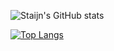 ![Staijn's GitHub stats](https://github-readme-stats.vercel.app/api?username=Staijn1&show_icons=true&theme=radical)  

[![Top Langs](https://github-readme-stats.vercel.app/api/top-langs/?username=Staijn1&langs_count=10)](https://github.com/anuraghazra/github-readme-stats)
